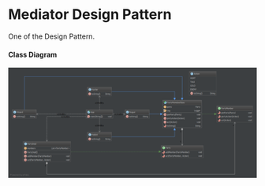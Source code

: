 Mediator Design Pattern
=====================
One of the Design Pattern.

#### Class Diagram ####
![Alt text](mediator-class-diag.png?raw=true "Mediator Pattern")

